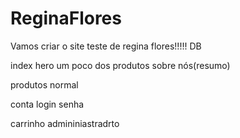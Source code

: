 # ReginaFlores

Vamos criar o site teste de regina flores!!!!!
DB

index
	hero
	um poco dos produtos
	sobre nós(resumo)
 
produtos
	normal
 
conta 
	login
	senha
	



carrinho
admininiastradrto
